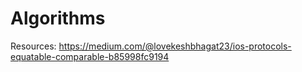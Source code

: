 # Algorithms

Resources:
https://medium.com/@lovekeshbhagat23/ios-protocols-equatable-comparable-b85998fc9194
